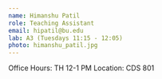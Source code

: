 ```yaml
---
name: Himanshu Patil
role: Teaching Assistant
email: hipatil@bu.edu
lab: A3 (Tuesdays 11:15 - 12:05)
photo: himanshu_patil.jpg
---
```


Office Hours: TH 12-1 PM Location: CDS 801